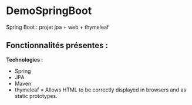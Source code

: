 # DemoSpringBoot

Spring Boot : projet jpa + web + thymeleaf




<b>Fonctionnalités présentes : </b>
- 


<b>Technologies : </b>
- Spring
- JPA
- Maven
- thymeleaf = Allows HTML to be correctly displayed in browsers and as static prototypes.
